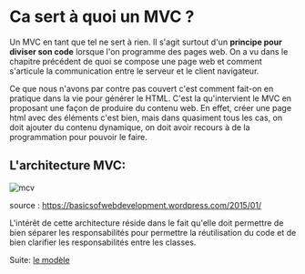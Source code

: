 # Ca sert à quoi un MVC ?

Un MVC en tant que tel ne sert à rien. Il s'agit surtout d'un **principe pour diviser son code** lorsque l'on programme des pages web.
On a vu dans le chapitre précédent de quoi se compose une page web et comment s'articule la communication entre le serveur et le client navigateur.

Ce que nous n'avons par contre pas couvert c'est  comment fait-on en pratique dans la vie pour générer le HTML. C'est la qu'intervient le MVC en proposant une façon de produire du contenu web. En effet, créer une page html avec des éléments c'est bien, mais dans quasiment tous les cas, on doit ajouter du contenu dynamique, on doit avoir recours à de la programmation pour pouvoir le faire.

## L'architecture MVC:
![mcv](https://basicsofwebdevelopment.files.wordpress.com/2015/01/mvc_role_diagram.png)

source : https://basicsofwebdevelopment.wordpress.com/2015/01/

L'intérêt de cette architecture réside dans le fait qu'elle doit permettre de bien séparer les responsabilités pour permettre la réutilisation du code et de bien clarifier les responsabilités entre les classes.

Suite: [le modèle](./02-le-model.md)